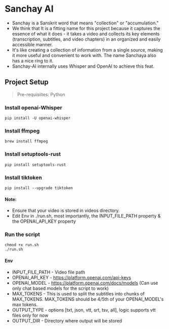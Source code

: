 # Sanchay AI
- Sanchay is a Sanskrit word that means "collection" or "accumulation." 
- We think that It is a fitting name for this project because it captures the essence of what it does - it takes a video and collects its key elements (transcription, subtitles, and video chapters) in an organized and easily accessible manner. 
- It's like creating a collection of information from a single source, making it more useful and convenient to work with. The name Sanchaya also has a nice ring to it.
- Sanchay-AI internally uses Whisper and OpenAI to achieve this feat.

## Project Setup

> Pre-requisiites: Python

### Install openai-Whisper
    pip install -U openai-whisper

### Install ffmpeg
    brew install ffmpeg

### Install setuptools-rust
    pip install setuptools-rust

### Install tiktoken
    pip install --upgrade tiktoken

#### Note:
- Ensure that your video is stored in videos directory.
- Edit Env in ./run.sh, most importantly, the INPUT_FILE_PATH property & the OPENAI_API_KEY property

### Run the script
    chmod +x run.sh
    ./run.sh


#### Env

- INPUT_FILE_PATH - Video file path
- OPENAI_API_KEY -  https://platform.openai.com/api-keys
- OPENAI_MODEL - https://platform.openai.com/docs/models (Can use only chat based models for the script to work)
- MAX_TOKENS - This is used to split the subtitles into chunks of MAX_TOKENS. MAX_TOKENS should be 4/5th of your OPENAI_MODEL's max tokens.
- OUTPUT_TYPE - options [txt, json, vtt, srt, tsv, all], logic supports vtt files only for now
- OUTPUT_DIR - Directory where output will be stored
